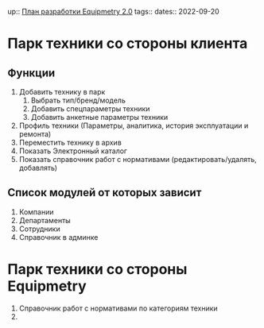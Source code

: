up:: [План разработки Equipmetry 2.0](../План%20разработки%20Equipmetry%202.0.md)
tags:: 
dates:: 2022-09-20

# Парк техники со стороны клиента

## Функции
1. Добавить технику в парк
	1. Выбрать тип/бренд/модель
	2. Добавить спецпараметры техники
	3. Добавить анкетные параметры техники
2. Профиль техники (Параметры, аналитика, история эксплуатации и ремонта)
3. Переместить технику в архив
4. Показать Электронный каталог
5. Показать справочник работ с нормативами (редактировать/удалять, добавлять)


## Список модулей от которых зависит
1. Компании
2. Департаменты
3. Сотрудники
4. Справочник в админке


# Парк техники со стороны Equipmetry
1. Справочник работ с нормативами по категориям техники
2. 